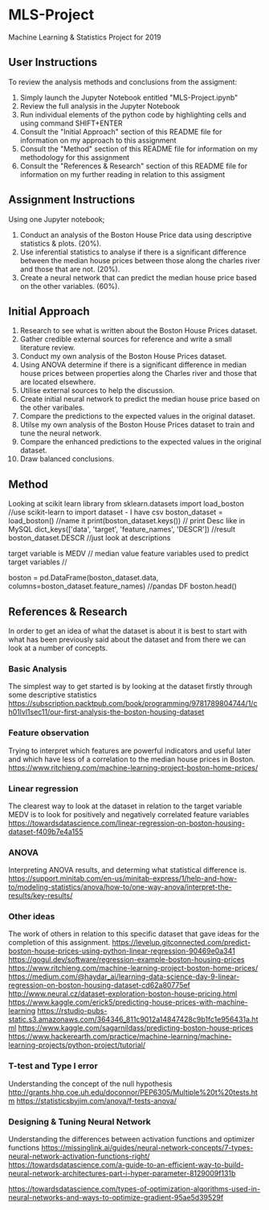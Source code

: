 
# MLS-Project
Machine Learning &amp; Statistics Project for 2019

## User Instructions
To review the analysis methods and conclusions from the assigment:

1. Simply launch the Jupyter Notebook entitled "MLS-Project.ipynb"
2. Review the full analysis in the Jupyter Notebook
3. Run individual elements of the python code by highlighting cells and using command SHIFT+ENTER
4. Consult the "Initial Approach" section of this README file for information on my approach to this assignment
5. Consult the "Method" section of this README file for information on my methodology for this assignment
6. Consult the "References & Research" section of this README file for information on my further reading in relation to this assigment

## Assignment Instructions
Using one Jupyter notebook;
1. Conduct an analysis of the Boston House Price data using descriptive statistics & plots. (20%).
2. Use inferential statistics to analyse if there is a significant difference between the median house prices between those along the charles river and those that are not. (20%).
3. Create a neural network that can predict the median house price based on the other variables. (60%).

## Initial Approach
1. Research to see what is written about the Boston House Prices dataset.
2. Gather credible external sources for reference and write a small literature review.
3. Conduct my own analysis of the Boston House Prices dataset.
4. Using ANOVA determine if there is a significant difference in median house prices between properties along the Charles river and those that are located elsewhere.
5. Utilise external sources to help the discussion.
6. Create initial neural network to predict the median house price based on the other varibales.
7. Compare the predictions to the expected values in the original dataset.
8. Utilse my own analysis of the Boston House Prices dataset to train and tune the neural network.
9. Compare the enhanced predictions to the expected values in the original dataset.
10. Draw balanced conclusions.

## Method
Looking at scikit learn library
from sklearn.datasets import load_boston //use scikit-learn to import dataset - I have csv
boston_dataset = load_boston() //name it
print(boston_dataset.keys()) // print Desc like in MySQL 
dict_keys(['data', 'target', 'feature_names', 'DESCR']) //result
boston_dataset.DESCR //just look at descriptions

target variable is MEDV // median value
feature variables used to predict target variables // 

boston = pd.DataFrame(boston_dataset.data, columns=boston_dataset.feature_names) //pandas DF
boston.head()

## References & Research
In order to get an idea of what the dataset is about it is best to start with what has been previously said about the dataset and from there we can look at a number of concepts.

### Basic Analysis
The simplest way to get started is by looking at the dataset firstly through some descriptive statistics
https://subscription.packtpub.com/book/programming/9781789804744/1/ch01lvl1sec11/our-first-analysis-the-boston-housing-dataset

### Feature observation
Trying to interpret which features are powerful indicators and useful later and which have less of a correlation to the median house prices in Boston.
https://www.ritchieng.com/machine-learning-project-boston-home-prices/

### Linear regression
The clearest way to look at the dataset in relation to the target variable MEDV is to look for positively and negatively correlated feature variables
https://towardsdatascience.com/linear-regression-on-boston-housing-dataset-f409b7e4a155 

### ANOVA
Interpreting ANOVA results, and determing what statistical difference is.
https://support.minitab.com/en-us/minitab-express/1/help-and-how-to/modeling-statistics/anova/how-to/one-way-anova/interpret-the-results/key-results/

### Other ideas
The work of others in relation to this specific dataset that gave ideas for the completion of this assignment.
https://levelup.gitconnected.com/predict-boston-house-prices-using-python-linear-regression-90469e0a341
https://gogul.dev/software/regression-example-boston-housing-prices
https://www.ritchieng.com/machine-learning-project-boston-home-prices/
https://medium.com/@haydar_ai/learning-data-science-day-9-linear-regression-on-boston-housing-dataset-cd62a80775ef
http://www.neural.cz/dataset-exploration-boston-house-pricing.html
https://www.kaggle.com/erick5/predicting-house-prices-with-machine-learning
https://rstudio-pubs-static.s3.amazonaws.com/364346_811c9012a14847428c9b1fc1e956431a.html
https://www.kaggle.com/sagarnildass/predicting-boston-house-prices
https://www.hackerearth.com/practice/machine-learning/machine-learning-projects/python-project/tutorial/


### T-test and Type I error
Understanding the concept of the null hypothesis 
http://grants.hhp.coe.uh.edu/doconnor/PEP6305/Multiple%20t%20tests.htm
https://statisticsbyjim.com/anova/f-tests-anova/

### Designing & Tuning Neural Network
Understanding the differences between activation functions and optimizer functions
https://missinglink.ai/guides/neural-network-concepts/7-types-neural-network-activation-functions-right/
https://towardsdatascience.com/a-guide-to-an-efficient-way-to-build-neural-network-architectures-part-i-hyper-parameter-8129009f131b

https://towardsdatascience.com/types-of-optimization-algorithms-used-in-neural-networks-and-ways-to-optimize-gradient-95ae5d39529f
